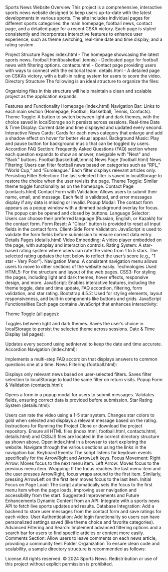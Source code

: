 Sports News Website
Overview
This project is a comprehensive, interactive sports news website designed to keep users up-to-date with the latest developments in various sports. The site includes individual pages for different sports categories: the main homepage, football news, contact page, and a detailed page for a recent CSKA victory. Each page is styled consistently and incorporates interactive features to enhance user experience, such as theme switching, real-time date and time display, and a rating system.

Project Structure
Pages
index.html - The homepage showcasing the latest sports news.
football.html(basketball,tennis) - Dedicated page for football news with filtering options.
contacts.html - Contact page providing users with ways to connect with the editorial team.
details.html - A detailed page on CSKA’s victory, with a built-in rating system for users to score the video.
Directory Structure
The following is an ideal structure to organize the files:

Organizing files in this structure will help maintain a clean and scalable project as the application expands.

Features and Functionality
Homepage (index.html)
Navigation Bar: Links to each main section (Homepage, Football, Basketball, Tennis, Contacts).
Theme Toggle: A button to switch between light and dark themes, with the choice saved in localStorage so it persists across sessions.
Real-time Date & Time Display: Current date and time displayed and updated every second.
Interactive News Cards: Cards for each news category that enlarge and add a shadow effect on hover for better visual appeal.
Background Music: Play and pause button for background music that can be toggled by users.
Accordion FAQ Section: Frequently Asked Questions (FAQ) section where each question expands to show an answer, navigable with "Next" and "Back" buttons.
Football(basketball,tennis) News Page (football.html)
News Filtering: Users can filter football news based on categories such as “RPL,” “World Cup,” and “Euroleague.” Each filter displays relevant articles only.
Persisting Filter Selection: The last selected filter is saved in localStorage to restore the choice when the user revisits the page.
Theme Toggle: Similar theme toggle functionality as on the homepage.
Contact Page (contacts.html)
Contact Form with Validation: Allows users to submit their name, email, and message. Each field is validated, and error messages display if any data is missing or invalid.
Popup Modal: The contact form appears as a popup window with a dimmed background overlay for focus. The popup can be opened and closed by buttons.
Language Selector: Users can choose their preferred language (Russian, English, or Kazakh) for the contact form.
Form Reset: A "Clear" button is provided to reset all input fields in the contact form.
Client-Side Form Validation: JavaScript is used to validate the form fields before submission to ensure correct data entry.
Details Pages (details.html)
Video Embedding: A video player embedded on the page, with autoplay and interaction controls.
Rating System: A star-based rating system where users can rate the video from 1 to 5 stars. The selected rating updates the text below to reflect the user’s score (e.g., "1 star - Very Poor").
Navigation Menu: A consistent navigation menu allows users to move to other sections of the website easily.
Technologies Used
HTML5: For the structure and layout of the web pages.
CSS3: For styling the pages, including light and dark themes, hover effects, responsive design, and more.
JavaScript: Enables interactive features, including the theme toggle, date and time update, FAQ accordion, filtering, form validation, and star rating.
Bootstrap 4.5.2: Used for styling elements, layout responsiveness, and built-in components like buttons and grids.
JavaScript Functionalities
Each page contains JavaScript that enhances interactivity:

Theme Toggle (all pages):

Toggles between light and dark themes.
Saves the user’s choice in localStorage to persist the selected theme across sessions.
Date & Time Display (all pages):

Updates every second using setInterval to keep the date and time accurate.
Accordion Navigation (index.html):

Implements a multi-step FAQ accordion that displays answers to common questions one at a time.
News Filtering (football.html):

Displays only relevant news based on user-selected filters.
Saves filter selection to localStorage to load the same filter on return visits.
Popup Form & Validation (contacts.html):

Opens a form in a popup modal for users to submit messages.
Validates fields, ensuring correct data is provided before submission.
Star Rating System (details.html):

Users can rate the video using a 1-5 star system.
Changes star colors to gold when selected and displays a relevant message based on the rating.
Instructions for Running the Project
Clone or download the project repository.
Ensure all HTML files (index.html, football.html, contacts.html, details.html) and CSS/JS files are located in the correct directory structure as shown above.
Open index.html in a browser to start exploring the website.
Navigate through the various sections using the links in the navigation bar.
Keyboard Events: The script listens for keydown events specifically for the ArrowRight and ArrowLeft keys. Focus Movement: Right Arrow: Moves focus to the next menu item. Left Arrow: Moves focus to the previous menu item. Wrapping: If the focus reaches the last menu item and the user presses ArrowRight, focus wraps around to the first item. Similarly, pressing ArrowLeft on the first item moves focus to the last item. Initial Focus on Page Load: The script automatically sets the focus to the first menu item when the page loads, improving user navigation and accessibility from the start.
Suggested Improvements and Future Enhancements
Dynamic Content from an API: Integrate with a sports news API to fetch live sports updates and results.
Database Integration: Add a backend to store user messages from the contact form and save ratings for each video.
User Authentication: Add login functionality so users can have personalized settings saved (like theme choice and favorite categories).
Advanced Filtering and Search: Implement advanced filtering options and a search bar for users to find specific articles or content more easily.
Comments Section: Allow users to leave comments on each news article, providing a community feel.
Folder Organization
To ensure clean code and scalability, a sample directory structure is recommended as follows:

License
All rights reserved. © 2024 Sports News. Redistribution or use of this project without explicit permission is prohibited.
